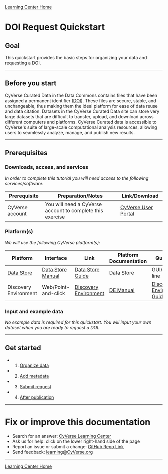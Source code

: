 [Learning Center Home](http://learning.cyverse.org/)

# DOI Request Quickstart

## Goal

This quickstart provides the basic steps for organizing your data and
requesting a DOI.

------------------------------------------------------------------------

## Before you start

CyVerse Curated Data in the Data Commons contains files that have been
assigned a permanent identifier ([DOI](https://www.doi.org/)). These files are secure, stable, and
unchangeable, thus making them the ideal platform for ease of data reuse
and data citation. Datasets in the CyVerse Curated Data site can store
very large datasets that are difficult to transfer, upload, and download
across different computers and platforms. CyVerse Curated data is
accessible to CyVerse's suite of large-scale computational analysis
resources, allowing users to seamlessly analyze, manage, and publish new
results.

------------------------------------------------------------------------

## Prerequisites

### Downloads, access, and services

*In order to complete this tutorial you will need access to the
following services/software:*

| Prerequisite | Preparation/Notes | Link/Download |
| --- | --- | --- |
| CyVerse account | You will need a CyVerse account to complete this exercise | [CyVerse User Portal](https://user.cyverse.org/) |

### Platform(s)

*We will use the following CyVerse platform(s):*

|Platform | Interface | Link | Platform Documentation | Quick Start |
| --- | --- | --- | --- | --- | 
| [Data Store](https://cyverse.org/data-store) | [Data Store Manual](https://cyverse.atlassian.net/wiki/spaces/DS/overview) | [Data Store Guide](https://learning.cyverse.org/projects/data_store_guide/en/latest/) | Data Store | GUI/Command line |                                    
| Discovery Environment | Web/Point-and-click | [Discovery Environment](https://de.cyverse.org/) | [DE Manual](https://cyverse.atlassian.net/wiki/spaces/DEmanual/overview) | [Discovery Environment Guide](https://learning.cyverse.org/projects/discovery-environment-guide/en/latest/) |

### Input and example data

*No example data is required for this quickstart. You will input your
own dataset when you are ready to request a DOI.*

------------------------------------------------------------------------

## Get started

- 1) [Organize data](https://cyverse-learning-materials.github.io/DOI_request_quickstart/organize)
- 2) [Add metadata](https://cyverse-learning-materials.github.io/DOI_request_quickstart/metadata)
- 3) [Submit request](https://cyverse-learning-materials.github.io/DOI_request_quickstart/submit)
- 4) [After publication](https://cyverse-learning-materials.github.io/DOI_request_quickstart/after)

------------------------------------------------------------------------

# Fix or improve this documentation

-   Search for an answer: [CyVerse Learning Center](https://learning.cyverse.org/en/latest/)
-   Ask us for help: click on the lower right-hand side of the page
-   Report an issue or submit a change: [GitHub Repo Link](https://github.com/CyVerse-learning-materials/DOI_request_quickstart/tree/mkdocs)
-   Send feedback: [learning@CyVerse.org](learning@CyVerse.org)

------------------------------------------------------------------------

[Learning Center Home](http://learning.cyverse.org/)